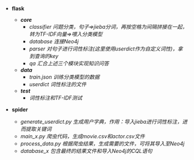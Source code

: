 - **flask**
  - ***core***
    - *classifier  问题分类，句子=>jieba分词，再按空格为间隔拼接在一起，转为TF-IDF向量=>喂入分类模型*
    - *database  连接Neo4j*
    - *parser  对句子进行词性标注(这里使用userdict作为自定义词性)，拿到查询的key*
    - *qa  汇合上述三个模块实现知识问答*
  - ***data***
    - *train.json  训练分类模型的数据*
    - *userdict  词性标注的文件*
  - ***test***
    - *词性标注和TF-IDF测试*
- **spider**

  - *generate_userdict.py  生成用户字典，作用：导入jieba进行词性标注，进而提取关键词*
  - *main_x.py  爬虫代码，生成movie.csv和actor.csv文件*
  - *process_data.py  根据爬虫结果，生成需要的文件，可将其导入至Neo4j*
  - *database_x  包含最终的结果文件和导入Neo4j的CQL语句*

​	

